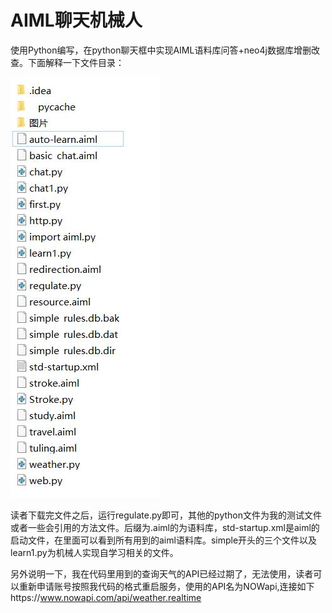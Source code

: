 # AIML聊天机械人
使用Python编写，在python聊天框中实现AIML语料库问答+neo4j数据库增删改查。下面解释一下文件目录：

![image](https://github.com/xuhao120833/AIML-/blob/main/文件目录.JPG)

读者下载完文件之后，运行regulate.py即可，其他的python文件为我的测试文件或者一些会引用的方法文件。后缀为.aiml的为语料库，std-startup.xml是aiml的启动文件，在里面可以看到所有用到的aiml语料库。simple开头的三个文件以及learn1.py为机械人实现自学习相关的文件。

另外说明一下，我在代码里用到的查询天气的API已经过期了，无法使用，读者可以重新申请账号按照我代码的格式重启服务，使用的API名为NOWapi,连接如下https://www.nowapi.com/api/weather.realtime
